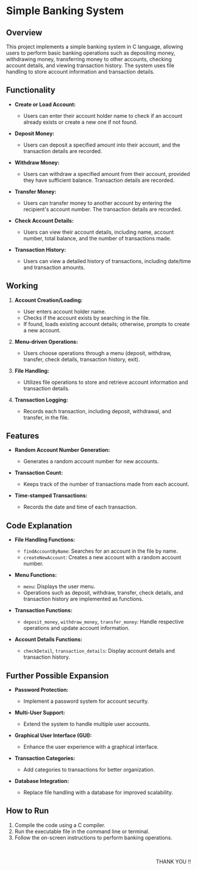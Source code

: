 # Simple Banking System

## Overview
This project implements a simple banking system in C language, allowing users to perform basic banking operations such as depositing money, withdrawing money, transferring money to other accounts, checking account details, and viewing transaction history. The system uses file handling to store account information and transaction details.

## Functionality

- **Create or Load Account:**
  - Users can enter their account holder name to check if an account already exists or create a new one if not found.

- **Deposit Money:**
  - Users can deposit a specified amount into their account, and the transaction details are recorded.

- **Withdraw Money:**
  - Users can withdraw a specified amount from their account, provided they have sufficient balance. Transaction details are recorded.

- **Transfer Money:**
  - Users can transfer money to another account by entering the recipient's account number. The transaction details are recorded.

- **Check Account Details:**
  - Users can view their account details, including name, account number, total balance, and the number of transactions made.

- **Transaction History:**
  - Users can view a detailed history of transactions, including date/time and transaction amounts.

## Working

1. **Account Creation/Loading:**
   - User enters account holder name.
   - Checks if the account exists by searching in the file.
   - If found, loads existing account details; otherwise, prompts to create a new account.

2. **Menu-driven Operations:**
   - Users choose operations through a menu (deposit, withdraw, transfer, check details, transaction history, exit).

3. **File Handling:**
   - Utilizes file operations to store and retrieve account information and transaction details.

4. **Transaction Logging:**
   - Records each transaction, including deposit, withdrawal, and transfer, in the file.

## Features

- **Random Account Number Generation:**
  - Generates a random account number for new accounts.

- **Transaction Count:**
  - Keeps track of the number of transactions made from each account.

- **Time-stamped Transactions:**
  - Records the date and time of each transaction.

## Code Explanation

- **File Handling Functions:**
  - `findAccountByName`: Searches for an account in the file by name.
  - `createNewAccount`: Creates a new account with a random account number.

- **Menu Functions:**
  - `menu`: Displays the user menu.
  - Operations such as deposit, withdraw, transfer, check details, and transaction history are implemented as functions.

- **Transaction Functions:**
  - `deposit_money`, `withdraw_money`, `transfer_money`: Handle respective operations and update account information.

- **Account Details Functions:**
  - `checkDetail`, `transaction_details`: Display account details and transaction history.

## Further Possible Expansion

- **Password Protection:**
  - Implement a password system for account security.

- **Multi-User Support:**
  - Extend the system to handle multiple user accounts.

- **Graphical User Interface (GUI):**
  - Enhance the user experience with a graphical interface.

- **Transaction Categories:**
  - Add categories to transactions for better organization.

- **Database Integration:**
  - Replace file handling with a database for improved scalability.

## How to Run

1. Compile the code using a C compiler.
2. Run the executable file in the command line or terminal.
3. Follow the on-screen instructions to perform banking operations.

<div align="right">
<br>
<br>
THANK YOU !!

</div>

